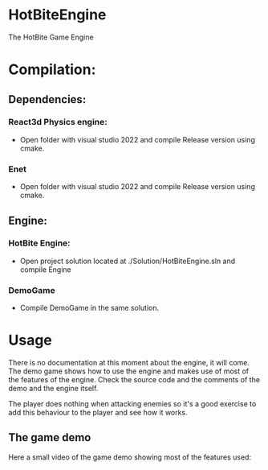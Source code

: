 # HotBiteEngine
The HotBite Game Engine

# Compilation:

## Dependencies:

### React3d Physics engine:
- Open folder with visual studio 2022 and compile Release version using cmake.
### Enet
- Open folder with visual studio 2022 and compile Release version using cmake.

## Engine:
### HotBite Engine:
- Open project solution located at ./Solution/HotBiteEngine.sln and compile Engine

### DemoGame
- Compile DemoGame in the same solution.

# Usage
There is no documentation at this moment about the engine, it will come. 
The demo game shows how to use the engine and makes use of most of the features of the engine. Check the source code and the comments of the demo and the engine itself.

The player does nothing when attacking enemies so it's a good exercise to add this behaviour to the player and see how it works.

## The game demo

Here a small video of the game demo showing most of the features used:




